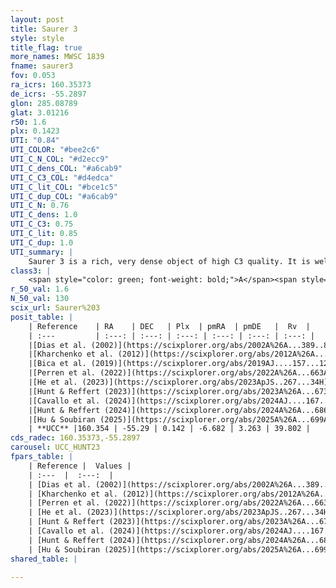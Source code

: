 ```yaml
---
layout: post
title: Saurer 3
style: style
title_flag: true
more_names: MWSC 1839
fname: saurer3
fov: 0.053
ra_icrs: 160.35373
de_icrs: -55.2897
glon: 285.08789
glat: 3.01216
r50: 1.6
plx: 0.1423
UTI: "0.84"
UTI_COLOR: "#bee2c6"
UTI_C_N_COL: "#d2ecc9"
UTI_C_dens_COL: "#a6cab9"
UTI_C_C3_COL: "#d4edca"
UTI_C_lit_COL: "#bce1c5"
UTI_C_dup_COL: "#a6cab9"
UTI_C_N: 0.76
UTI_C_dens: 1.0
UTI_C_C3: 0.75
UTI_C_lit: 0.85
UTI_C_dup: 1.0
UTI_summary: |
    Saurer 3 is a rich, very dense object of high C3 quality. It is well-studied in the literature.
class3: |
    <span style="color: green; font-weight: bold;">A</span><span style="color: #FFC300; font-weight: bold;">B</span>
r_50_val: 1.6
N_50_val: 130
scix_url: Saurer%203
posit_table: |
    | Reference    | RA    | DEC   | Plx  | pmRA  | pmDE   |  Rv  |
    | :---         | :---: | :---: | :---: | :---: | :---: | :---: |
    |[Dias et al. (2002)](https://scixplorer.org/abs/2002A%26A...389..871D) | 160.354 | -55.306 | -- | -6.73 | -1.62 | -- |
    |[Kharchenko et al. (2012)](https://scixplorer.org/abs/2012A%26A...543A.156K) | 160.355 | -55.3 | -- | -8.34 | 4.4 | -- |
    |[Bica et al. (2019)](https://scixplorer.org/abs/2019AJ....157...12B) | 160.339 | -55.288 | -- | -- | -- | -- |
    |[Perren et al. (2022)](https://scixplorer.org/abs/2022A%26A...663A.131P) | 160.375 | -55.3 | -- | -- | -- | -- |
    |[He et al. (2023)](https://scixplorer.org/abs/2023ApJS..267...34H) | 160.351 | -55.29 | 0.135 | -6.668 | 3.259 | -- |
    |[Hunt & Reffert (2023)](https://scixplorer.org/abs/2023A%26A...673A.114H) | 160.348 | -55.288 | 0.108 | -6.681 | 3.262 | -- |
    |[Cavallo et al. (2024)](https://scixplorer.org/abs/2024AJ....167...12C) | 160.394 | -55.303 | 0.13 | -- | -- | -- |
    |[Hunt & Reffert (2024)](https://scixplorer.org/abs/2024A%26A...686A..42H) | 160.348 | -55.288 | 0.108 | -6.681 | 3.262 | -- |
    |[Hu & Soubiran (2025)](https://scixplorer.org/abs/2025A%26A...699A.246H) | 160.394 | -55.303 | -- | -- | -- | -- |
    | **UCC** |160.354 | -55.29 | 0.142 | -6.682 | 3.263 | 39.802 | 
cds_radec: 160.35373,-55.2897
carousel: UCC_HUNT23
fpars_table: |
    | Reference |  Values |
    | :---  |  :---:  |
    | [Dias et al. (2002)](https://scixplorer.org/abs/2002A%26A...389..871D) | `E(B-V)=0.76, Dist=9550.0, Age=9.3` |
    | [Kharchenko et al. (2012)](https://scixplorer.org/abs/2012A%26A...543A.156K) | `e_bv=0.781, distance=7075, log_age=9.3` |
    | [Perren et al. (2022)](https://scixplorer.org/abs/2022A%26A...663A.131P) | `E(B-V)=0.71, dm=13.94, logt=9.81, FeH=0.02, Mass=14000, bfr=0.86` |
    | [He et al. (2023)](https://scixplorer.org/abs/2023ApJS..267...34H) | `A0=2.3, m-M=14.15, logA=9.4` |
    | [Hunt & Reffert (2023)](https://scixplorer.org/abs/2023A%26A...673A.114H) | `AV50=2.466, diffAV50=1.557, MOD50=13.76, logAge50=9.014` |
    | [Cavallo et al. (2024)](https://scixplorer.org/abs/2024AJ....167...12C) | `AV50=1.91, dMod50=15.05, logAge50=9.33, [Fe/H]50=-0.1` |
    | [Hunt & Reffert (2024)](https://scixplorer.org/abs/2024A%26A...686A..42H) | `MassJ=625.780` |
    | [Hu & Soubiran (2025)](https://scixplorer.org/abs/2025A%26A...699A.246H) | `MA22=-0.33, MA23f=-0.25, MZ23=-0.45, MK24=-0.16, MF24=-0.15` |
shared_table: |
    
---
```


